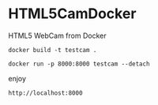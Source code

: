 # HTML5CamDocker
HTML5 WebCam from Docker

```
docker build -t testcam .
```

```
docker run -p 8000:8000 testcam --detach
```

enjoy 

```
http://localhost:8000
```
